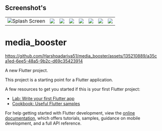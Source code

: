 ## Screenshot's

|             |             |             |             |             |             |             |             |
|:-------------:|:-------------:|:-------------:|:-------------:|:-------------:|:-------------:|:-------------:|:-------------:|
| ![Splash Screen](https://github.com/Harshpadariya51/media_booster/assets/135210889/eb931e95-ae34-4eec-9ace-c890bebedd9f) | ![             ](https://github.com/Harshpadariya51/media_booster/assets/135210889/af6e09a5-6557-46d7-b99b-27787c9cf4ac) | ![             ](https://github.com/Harshpadariya51/media_booster/assets/135210889/758f24d0-2689-4695-894f-db3097bda836) | ![             ](https://github.com/Harshpadariya51/media_booster/assets/135210889/a4611e35-6192-4806-96a0-8556eca0f6ab) | ![             ](https://github.com/Harshpadariya51/media_booster/assets/135210889/fe4d9148-54c3-4437-869a-735698d1ab5d) | ![             ](https://github.com/Harshpadariya51/media_booster/assets/135210889/ea7d87fd-9bfe-48c8-bae3-f3c0ad4ada29) | ![             ](https://github.com/Harshpadariya51/media_booster/assets/135210889/758f24d0-2689-4695-894f-db3097bda836) | ![             ](https://github.com/Harshpadariya51/media_booster/assets/135210889/648f9283-9a7e-4960-9408-dd310ee7c52b) |
# media_booster


https://github.com/Harshpadariya51/media_booster/assets/135210889/a35ca1ed-6ee5-48a5-9b2c-d69c35423914



A new Flutter project.



This project is a starting point for a Flutter application.

A few resources to get you started if this is your first Flutter project:

- [Lab: Write your first Flutter app](https://docs.flutter.dev/get-started/codelab)
- [Cookbook: Useful Flutter samples](https://docs.flutter.dev/cookbook)

For help getting started with Flutter development, view the
[online documentation](https://docs.flutter.dev/), which offers tutorials,
samples, guidance on mobile development, and a full API reference.
